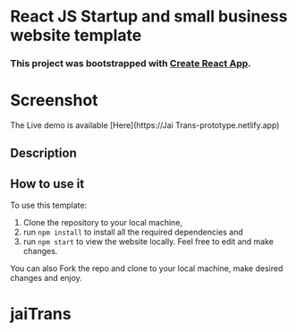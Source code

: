 # React JS Startup and small business website template

### This project was bootstrapped with [Create React App](https://github.com/facebook/create-react-app).

# Screenshot


The Live demo is available [Here](https://Jai Trans-prototype.netlify.app)

## Description



## How to use it

To use this template:
1. Clone the repository to your local machine, 
2. run `npm install` to install all the required dependencies and
3. run `npm start` to view the website locally.
Feel free to edit and make changes. 

You can also Fork the repo and clone to your local machine, make desired changes and enjoy.
# jaiTrans
